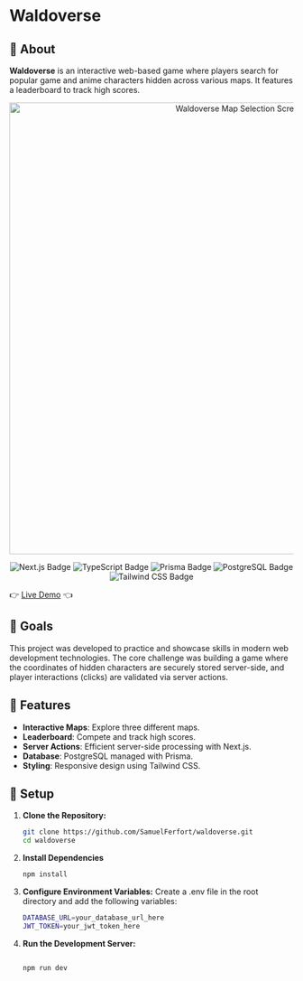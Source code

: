 # Waldoverse

## 🧐 About

**Waldoverse** is an interactive web-based game where players search for popular game and anime characters hidden across various maps. It features a leaderboard to track high scores.

<p align="center">
  <img src="https://res.cloudinary.com/dy0av590l/image/upload/v1738121641/196shots_so_1_pdy82k.png" alt="Waldoverse Map Selection Screen" width="800"/>
</p>
<p align="center">
  <img src="https://img.shields.io/badge/Next.js-000?style=for-the-badge&logo=next.js&logoColor=white" alt="Next.js Badge"/>
  <img src="https://img.shields.io/badge/TypeScript-007ACC?style=for-the-badge&logo=typescript&logoColor=white" alt="TypeScript Badge"/>
  <img src="https://img.shields.io/badge/Prisma-2D3748?style=for-the-badge&logo=prisma&logoColor=white" alt="Prisma Badge"/>
  <img src="https://img.shields.io/badge/PostgreSQL-4169E1?style=for-the-badge&logo=postgresql&logoColor=white" alt="PostgreSQL Badge"/>
  <img src="https://img.shields.io/badge/Tailwind_CSS-38B2AC?style=for-the-badge&logo=tailwind-css&logoColor=white" alt="Tailwind CSS Badge"/>
</p>

👉 [Live Demo](https://waldoverse.vercel.app/) 👈

## 🎯 Goals

This project was developed to practice and showcase skills in modern web development technologies. The core challenge was building a game where the coordinates of hidden characters are securely stored server-side, and player interactions (clicks) are validated via server actions.

## 🌟 Features

- **Interactive Maps**: Explore three different maps.
- **Leaderboard**: Compete and track high scores.
- **Server Actions**: Efficient server-side processing with Next.js.
- **Database**: PostgreSQL managed with Prisma.
- **Styling**: Responsive design using Tailwind CSS.

## 🔧 Setup

1. **Clone the Repository:**

   ```bash
   git clone https://github.com/SamuelFerfort/waldoverse.git
   cd waldoverse

   ```

2. **Install Dependencies**

   ```bash
   npm install

   ```

3. **Configure Environment Variables:** Create a .env file in the root directory and add the following variables:

   ```bash
   DATABASE_URL=your_database_url_here
   JWT_TOKEN=your_jwt_token_here

   ```

4. **Run the Development Server:**

   ```bash

   npm run dev

   ```
